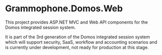 # Grammophone.Domos.Web
This project provides ASP.NET MVC and Web API components for the Domos integrated session system.

It is part of the 3rd generation of the Domos integrated session system which will support security, 
SaaS, workflow and accounting scenarios and is currently under development, not ready for production at this stage.
